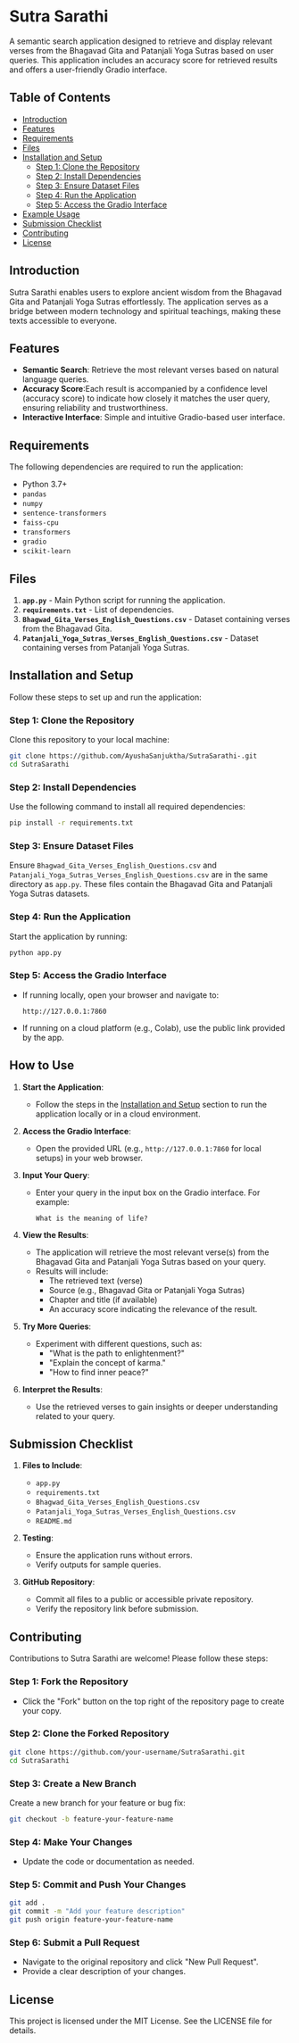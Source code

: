# Sutra Sarathi

A semantic search application designed to retrieve and display relevant verses from the Bhagavad Gita and Patanjali Yoga Sutras based on user queries. This application includes an accuracy score for retrieved results and offers a user-friendly Gradio interface.

## Table of Contents
- [Introduction](#sutra-sarathi)
- [Features](#features)
- [Requirements](#requirements)
- [Files](#files)
- [Installation and Setup](#installation-and-setup)
  - [Step 1: Clone the Repository](#step-1-clone-the-repository)
  - [Step 2: Install Dependencies](#step-2-install-dependencies)
  - [Step 3: Ensure Dataset Files](#step-3-ensure-dataset-files)
  - [Step 4: Run the Application](#step-4-run-the-application)
  - [Step 5: Access the Gradio Interface](#step-5-access-the-gradio-interface)
- [Example Usage](#example-usage)
- [Submission Checklist](#submission-checklist)
- [Contributing](#contributing)
- [License](#license)
## Introduction
Sutra Sarathi enables users to explore ancient wisdom from the Bhagavad Gita and Patanjali Yoga Sutras effortlessly. The application serves as a bridge between modern technology and spiritual teachings, making these texts accessible to everyone.

## Features
- **Semantic Search**: Retrieve the most relevant verses based on natural language queries.
- **Accuracy Score**:Each result is accompanied by a confidence level (accuracy score) to indicate how closely it matches the user query, ensuring reliability and trustworthiness.
- **Interactive Interface**: Simple and intuitive Gradio-based user interface.

## Requirements
The following dependencies are required to run the application:

- Python 3.7+
- `pandas`
- `numpy`
- `sentence-transformers`
- `faiss-cpu`
- `transformers`
- `gradio`
- `scikit-learn`

## Files
1. **`app.py`** - Main Python script for running the application.
2. **`requirements.txt`** - List of dependencies.
3. **`Bhagwad_Gita_Verses_English_Questions.csv`** - Dataset containing verses from the Bhagavad Gita.
4. **`Patanjali_Yoga_Sutras_Verses_English_Questions.csv`** - Dataset containing verses from Patanjali Yoga Sutras.

## Installation and Setup
Follow these steps to set up and run the application:

### Step 1: Clone the Repository
Clone this repository to your local machine:
```bash
git clone https://github.com/AyushaSanjuktha/SutraSarathi-.git
cd SutraSarathi
```

### Step 2: Install Dependencies
Use the following command to install all required dependencies:
```bash
pip install -r requirements.txt
```

### Step 3: Ensure Dataset Files
Ensure `Bhagwad_Gita_Verses_English_Questions.csv` and `Patanjali_Yoga_Sutras_Verses_English_Questions.csv` are in the same directory as `app.py`. These files contain the Bhagavad Gita and Patanjali Yoga Sutras datasets.

### Step 4: Run the Application
Start the application by running:
```bash
python app.py
```

### Step 5: Access the Gradio Interface
- If running locally, open your browser and navigate to:
  ```
  http://127.0.0.1:7860
  ```
- If running on a cloud platform (e.g., Colab), use the public link provided by the app.

## How to Use

1. **Start the Application**:
   - Follow the steps in the [Installation and Setup](#installation-and-setup) section to run the application locally or in a cloud environment.

2. **Access the Gradio Interface**:
   - Open the provided URL (e.g., `http://127.0.0.1:7860` for local setups) in your web browser.

3. **Input Your Query**:
   - Enter your query in the input box on the Gradio interface. For example:
     ```text
     What is the meaning of life?
     ```

4. **View the Results**:
   - The application will retrieve the most relevant verse(s) from the Bhagavad Gita and Patanjali Yoga Sutras based on your query.
   - Results will include:
     - The retrieved text (verse)
     - Source (e.g., Bhagavad Gita or Patanjali Yoga Sutras)
     - Chapter and title (if available)
     - An accuracy score indicating the relevance of the result.

5. **Try More Queries**:
   - Experiment with different questions, such as:
     - "What is the path to enlightenment?"
     - "Explain the concept of karma."
     - "How to find inner peace?"
6. **Interpret the Results**:
   - Use the retrieved verses to gain insights or deeper understanding related to your query.

## Submission Checklist
1. **Files to Include**:
   - `app.py`
   - `requirements.txt`
   - `Bhagwad_Gita_Verses_English_Questions.csv`
   - `Patanjali_Yoga_Sutras_Verses_English_Questions.csv`
   - `README.md`

2. **Testing**:
   - Ensure the application runs without errors.
   - Verify outputs for sample queries.

3. **GitHub Repository**:
   - Commit all files to a public or accessible private repository.
   - Verify the repository link before submission.

## Contributing
Contributions to Sutra Sarathi are welcome! Please follow these steps:

### Step 1: Fork the Repository
- Click the "Fork" button on the top right of the repository page to create your copy.

### Step 2: Clone the Forked Repository
```bash
git clone https://github.com/your-username/SutraSarathi.git
cd SutraSarathi
```

### Step 3: Create a New Branch
Create a new branch for your feature or bug fix:
```bash
git checkout -b feature-your-feature-name
```

### Step 4: Make Your Changes
- Update the code or documentation as needed.

### Step 5: Commit and Push Your Changes
```bash
git add .
git commit -m "Add your feature description"
git push origin feature-your-feature-name
```

### Step 6: Submit a Pull Request
- Navigate to the original repository and click "New Pull Request".
- Provide a clear description of your changes.

## License
This project is licensed under the MIT License. See the LICENSE file for details.

